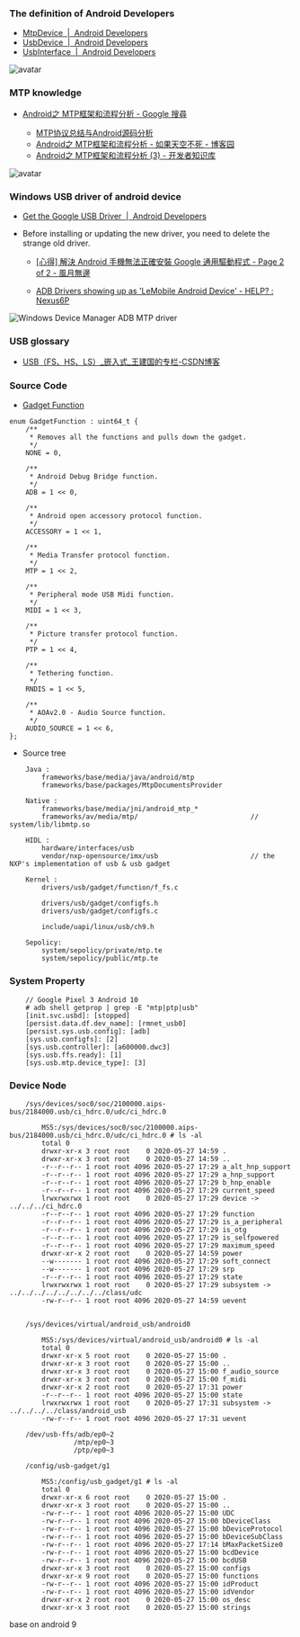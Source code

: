 
### The definition of Android Developers

- [MtpDevice  |  Android Developers](https://developer.android.com/reference/android/mtp/MtpDevice)
- [UsbDevice  |  Android Developers](https://developer.android.com/reference/android/hardware/usb/UsbDevice)
- [UsbInterface  |  Android Developers](https://developer.android.com/reference/android/hardware/usb/UsbInterface)

![avatar](https://github.com/tingkts/Android-USB/blob/master/MTP%2C%20PTP/reference/UML%20-%20MtpDevice%2C%20MtpObject.png)


### MTP knowledge

- [Android之 MTP框架和流程分析 - Google 搜尋](https://www.google.com/search?q=Android%E4%B9%8B+MTP%E6%A1%86%E6%9E%B6%E5%92%8C%E6%B5%81%E7%A8%8B%E5%88%86%E6%9E%90&rlz=1C1GCEU_zh-TWTW892TW892&oq=Android%E4%B9%8B+MTP%E6%A1%86%E6%9E%B6%E5%92%8C%E6%B5%81%E7%A8%8B%E5%88%86%E6%9E%90&aqs=chrome..69i57j69i65j69i61l2.895j0j4&sourceid=chrome&ie=UTF-8)

    - [MTP协议总结与Android源码分析](https://wujingchao.github.io/2018/01/28/mtp/)
    - [Android之 MTP框架和流程分析 - 如果天空不死 - 博客园](https://www.cnblogs.com/skywang12345/p/3474206.html)
    - [Android之 MTP框架和流程分析 (3) - 开发者知识库](https://www.itdaan.com/tw/1a6b8bee6d3e06f273b04f55979231cc)

![avatar](https://github.com/tingkts/Android-USB/blob/master/MTP%2C%20PTP/reference/MTP%20concept%20quick%20view.png)



### Windows USB driver of android device

- [Get the Google USB Driver  |  Android Developers](https://developer.android.com/studio/run/win-usb)

- Before installing or updating the new driver, you need to delete the strange old driver.

    - [[心得] 解決 Android 手機無法正確安裝 Google 通用驅動程式 - Page 2 of 2 - 風月無邊](https://izaka.tw/2014-10-04-207/2/)

    - [ADB Drivers showing up as 'LeMobile Android Device' - HELP? : Nexus6P](https://www.reddit.com/r/Nexus6P/comments/5nc64z/adb_drivers_showing_up_as_lemobile_android_device/)


 ![Windows Device Manager ADB MTP driver](reference/Windows%Device%Manager%ADB%MTP%driver.PNG)


### USB glossary

- [USB（FS、HS、LS）_嵌入式_王建国的专栏-CSDN博客](https://blog.csdn.net/wjgwrr/article/details/61191214)





### Source Code

- [Gadget Function](http://androidxref.com/9.0.0_r3/xref/hardware/interfaces/usb/gadget/1.0/types.hal)

```hidl
enum GadgetFunction : uint64_t {
    /**
     * Removes all the functions and pulls down the gadget.
     */
    NONE = 0,

    /**
     * Android Debug Bridge function.
     */
    ADB = 1 << 0,

    /**
     * Android open accessory protocol function.
     */
    ACCESSORY = 1 << 1,

    /**
     * Media Transfer protocol function.
     */
    MTP = 1 << 2,

    /**
     * Peripheral mode USB Midi function.
     */
    MIDI = 1 << 3,

    /**
     * Picture transfer protocol function.
     */
    PTP = 1 << 4,

    /**
     * Tethering function.
     */
    RNDIS = 1 << 5,

    /**
     * AOAv2.0 - Audio Source function.
     */
    AUDIO_SOURCE = 1 << 6,
};
```

- Source tree

```
	Java :
		frameworks/base/media/java/android/mtp
		frameworks/base/packages/MtpDocumentsProvider

	Native :
		frameworks/base/media/jni/android_mtp_*
		frameworks/av/media/mtp/							// system/lib/libmtp.so

	HIDL :
		hardware/interfaces/usb
		vendor/nxp-opensource/imx/usb                       // the NXP's implementation of usb & usb gadget

	Kernel :
		drivers/usb/gadget/function/f_fs.c

		drivers/usb/gadget/configfs.h
		drivers/usb/gadget/configfs.c

		include/uapi/linux/usb/ch9.h

	Sepolicy:
		system/sepolicy/private/mtp.te
		system/sepolicy/public/mtp.te
```


### System Property

```
	// Google Pixel 3 Android 10
	# adb shell getprop | grep -E "mtp|ptp|usb"
	[init.svc.usbd]: [stopped]
	[persist.data.df.dev_name]: [rmnet_usb0]
	[persist.sys.usb.config]: [adb]
	[sys.usb.configfs]: [2]
	[sys.usb.controller]: [a600000.dwc3]
	[sys.usb.ffs.ready]: [1]
	[sys.usb.mtp.device_type]: [3]
```

### Device Node

```
	/sys/devices/soc0/soc/2100000.aips-bus/2184000.usb/ci_hdrc.0/udc/ci_hdrc.0

		MS5:/sys/devices/soc0/soc/2100000.aips-bus/2184000.usb/ci_hdrc.0/udc/ci_hdrc.0 # ls -al
		total 0
		drwxr-xr-x 3 root root    0 2020-05-27 14:59 .
		drwxr-xr-x 3 root root    0 2020-05-27 14:59 ..
		-r--r--r-- 1 root root 4096 2020-05-27 17:29 a_alt_hnp_support
		-r--r--r-- 1 root root 4096 2020-05-27 17:29 a_hnp_support
		-r--r--r-- 1 root root 4096 2020-05-27 17:29 b_hnp_enable
		-r--r--r-- 1 root root 4096 2020-05-27 17:29 current_speed
		lrwxrwxrwx 1 root root    0 2020-05-27 17:29 device -> ../../../ci_hdrc.0
		-r--r--r-- 1 root root 4096 2020-05-27 17:29 function
		-r--r--r-- 1 root root 4096 2020-05-27 17:29 is_a_peripheral
		-r--r--r-- 1 root root 4096 2020-05-27 17:29 is_otg
		-r--r--r-- 1 root root 4096 2020-05-27 17:29 is_selfpowered
		-r--r--r-- 1 root root 4096 2020-05-27 17:29 maximum_speed
		drwxr-xr-x 2 root root    0 2020-05-27 14:59 power
		--w------- 1 root root 4096 2020-05-27 17:29 soft_connect
		--w------- 1 root root 4096 2020-05-27 17:29 srp
		-r--r--r-- 1 root root 4096 2020-05-27 17:29 state
		lrwxrwxrwx 1 root root    0 2020-05-27 17:29 subsystem -> ../../../../../../../../class/udc
		-rw-r--r-- 1 root root 4096 2020-05-27 14:59 uevent


	/sys/devices/virtual/android_usb/android0

		MS5:/sys/devices/virtual/android_usb/android0 # ls -al
		total 0
		drwxr-xr-x 5 root root    0 2020-05-27 15:00 .
		drwxr-xr-x 3 root root    0 2020-05-27 15:00 ..
		drwxr-xr-x 3 root root    0 2020-05-27 15:00 f_audio_source
		drwxr-xr-x 3 root root    0 2020-05-27 15:00 f_midi
		drwxr-xr-x 2 root root    0 2020-05-27 17:31 power
		-r--r--r-- 1 root root 4096 2020-05-27 15:00 state
		lrwxrwxrwx 1 root root    0 2020-05-27 17:31 subsystem -> ../../../../class/android_usb
		-rw-r--r-- 1 root root 4096 2020-05-27 17:31 uevent

	/dev/usb-ffs/adb/ep0~2
				/mtp/ep0~3
				/ptp/ep0~3

	/config/usb-gadget/g1

		MS5:/config/usb_gadget/g1 # ls -al
		total 0
		drwxr-xr-x 6 root root    0 2020-05-27 15:00 .
		drwxr-xr-x 3 root root    0 2020-05-27 15:00 ..
		-rw-r--r-- 1 root root 4096 2020-05-27 15:00 UDC
		-rw-r--r-- 1 root root 4096 2020-05-27 15:00 bDeviceClass
		-rw-r--r-- 1 root root 4096 2020-05-27 15:00 bDeviceProtocol
		-rw-r--r-- 1 root root 4096 2020-05-27 15:00 bDeviceSubClass
		-rw-r--r-- 1 root root 4096 2020-05-27 17:14 bMaxPacketSize0
		-rw-r--r-- 1 root root 4096 2020-05-27 15:00 bcdDevice
		-rw-r--r-- 1 root root 4096 2020-05-27 15:00 bcdUSB
		drwxr-xr-x 3 root root    0 2020-05-27 15:00 configs
		drwxr-xr-x 9 root root    0 2020-05-27 15:00 functions
		-rw-r--r-- 1 root root 4096 2020-05-27 15:00 idProduct
		-rw-r--r-- 1 root root 4096 2020-05-27 15:00 idVendor
		drwxr-xr-x 2 root root    0 2020-05-27 15:00 os_desc
		drwxr-xr-x 3 root root    0 2020-05-27 15:00 strings
```

base on android 9


